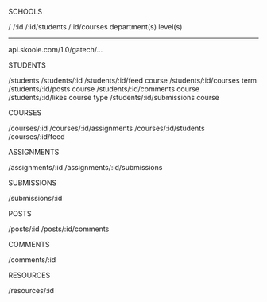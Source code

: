 SCHOOLS

/
/:id
/:id/students
/:id/courses
	department(s)
	level(s)

--------------------

api.skoole.com/1.0/gatech/...

STUDENTS

/students
/students/:id
/students/:id/feed
	course
/students/:id/courses
	term
/students/:id/posts
	course
/students/:id/comments
	course
/students/:id/likes
	course
	type
/students/:id/submissions
	course
	
COURSES

/courses/:id
/courses/:id/assignments
/courses/:id/students
/courses/:id/feed

ASSIGNMENTS

/assignments/:id
/assignments/:id/submissions

SUBMISSIONS

/submissions/:id

POSTS

/posts/:id
/posts/:id/comments

COMMENTS

/comments/:id

RESOURCES

/resources/:id
